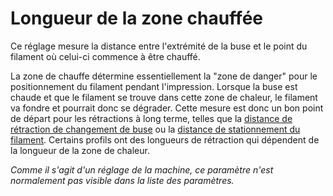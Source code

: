 Longueur de la zone chauffée
====
Ce réglage mesure la distance entre l'extrémité de la buse et le point du filament où celui-ci commence à être chauffé.

La zone de chauffe détermine essentiellement la "zone de danger" pour le positionnement du filament pendant l'impression. Lorsque la buse est chaude et que le filament se trouve dans cette zone de chaleur, le filament va fondre et pourrait donc se dégrader. Cette mesure est donc un bon point de départ pour les rétractions à long terme, telles que la [distance de rétraction de changement de buse](../dual/switch_extruder_retraction_amount.md) ou la [distance de stationnement du filament](machine_filament_park_distance.md). Certains profils ont des longueurs de rétraction qui dépendent de la longueur de la zone de chaleur.

*Comme il s'agit d'un réglage de la machine, ce paramètre n'est normalement pas visible dans la liste des paramètres.*
